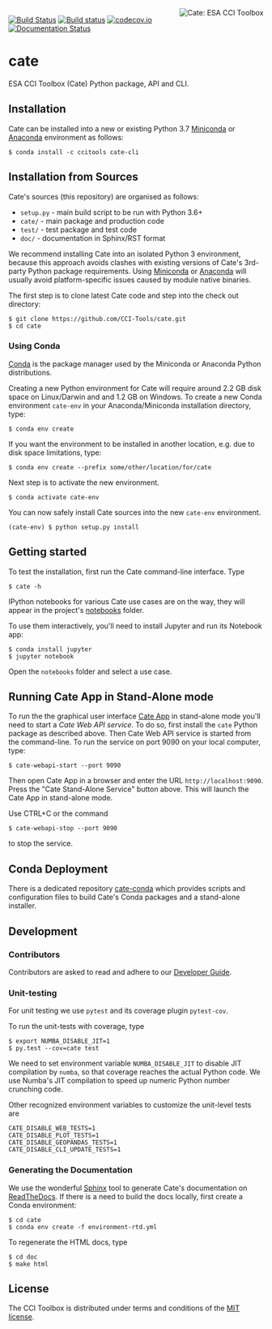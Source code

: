 <img alt="Cate: ESA CCI Toolbox" align="right" src="https://raw.githubusercontent.com/CCI-Tools/cate/master/doc/source/_static/logo/cci-toolbox-logo-latex.jpg" />


[![Build Status](https://travis-ci.org/CCI-Tools/cate.svg?branch=master)](https://travis-ci.org/CCI-Tools/cate)
[![Build status](https://ci.appveyor.com/api/projects/status/leugvo8fq7nx6kym/branch/master?svg=true)](https://ci.appveyor.com/project/ccitools/cate-core)
[![codecov.io](https://codecov.io/github/CCI-Tools/cate/coverage.svg?branch=master)](https://codecov.io/github/CCI-Tools/cate?branch=master)
[![Documentation Status](https://readthedocs.org/projects/cate/badge/?version=latest)](http://cate.readthedocs.io/en/latest/?badge=latest)
                
# cate

ESA CCI Toolbox (Cate) Python package, API and CLI.

## Installation

Cate can be installed into a new or existing Python 3.7 [Miniconda](http://conda.pydata.org/miniconda.html) 
or [Anaconda](https://www.continuum.io/downloads) environment as follows:

    $ conda install -c ccitools cate-cli

## Installation from Sources

Cate's sources (this repository) are organised as follows:

* `setup.py` - main build script to be run with Python 3.6+
* `cate/` - main package and production code
* `test/` - test package and test code
* `doc/` - documentation in Sphinx/RST format

We recommend installing Cate into an isolated Python 3 environment, because this
approach avoids clashes with existing versions of Cate's 3rd-party Python package requirements. 
Using [Miniconda](http://conda.pydata.org/miniconda.html) 
or [Anaconda](https://www.continuum.io/downloads) will usually avoid platform-specific 
issues caused by module native binaries.

The first step is to clone latest Cate code and step into the check out directory: 

    $ git clone https://github.com/CCI-Tools/cate.git
    $ cd cate


### Using Conda

[Conda](https://conda.io/docs/intro.html) is the package manager used by the Miniconda or 
Anaconda Python distributions.

Creating a new Python environment for Cate will require around 2.2 GB disk space on Linux/Darwin and and 1.2 
GB on Windows. To create a new Conda environment `cate-env` in your Anaconda/Miniconda installation directory, type:

    $ conda env create

If you want the environment to be installed in another location, e.g. due to disk space limitations, type:

    $ conda env create --prefix some/other/location/for/cate

Next step is to activate the new environment. 

    $ conda activate cate-env

You can now safely install Cate sources into the new `cate-env` environment.
    
    (cate-env) $ python setup.py install
    
## Getting started

To test the installation, first run the Cate command-line interface. Type
    
    $ cate -h

IPython notebooks for various Cate use cases are on the way, they will appear in the project's
[notebooks](https://github.com/CCI-Tools/cate/tree/master/notebooks) folder.

To use them interactively, you'll need to install Jupyter and run its Notebook app:

    $ conda install jupyter
    $ jupyter notebook

Open the `notebooks` folder and select a use case.

## Running Cate App in Stand-Alone mode

To run the the graphical user interface [Cate App](https://github.com/CCI-Tools/cate-webui) in 
stand-alone mode you'll need to start a _Cate Web API service_. To do so, first install the `cate` 
Python package as described above. Then Cate Web API service is started from the command-line. 
To run the service on port 9090 on your local computer, type:

    $ cate-webapi-start --port 9090 

Then open Cate App in a browser and enter the URL `http://localhost:9090`. Press the
"Cate Stand-Alone Service" button above. This will launch the Cate App in stand-alone mode. 

Use CTRL+C or the command

    $ cate-webapi-stop --port 9090

to stop the service.    
    
## Conda Deployment

There is a dedicated repository [cate-conda](https://github.com/CCI-Tools/cate-conda)
which provides scripts and configuration files to build Cate's Conda packages and a stand-alone installer.

## Development

### Contributors

Contributors are asked to read and adhere to our [Developer Guide](https://github.com/CCI-Tools/cate/wiki/Developer-Guide).

### Unit-testing

For unit testing we use `pytest` and its coverage plugin `pytest-cov`.

To run the unit-tests with coverage, type

    $ export NUMBA_DISABLE_JIT=1
    $ py.test --cov=cate test
    
We need to set environment variable `NUMBA_DISABLE_JIT` to disable JIT compilation by `numba`, so that 
coverage reaches the actual Python code. We use Numba's JIT compilation to speed up numeric Python 
number crunching code.

Other recognized environment variables to customize the unit-level tests are

    CATE_DISABLE_WEB_TESTS=1
    CATE_DISABLE_PLOT_TESTS=1
    CATE_DISABLE_GEOPANDAS_TESTS=1
    CATE_DISABLE_CLI_UPDATE_TESTS=1

### Generating the Documentation

We use the wonderful [Sphinx](http://www.sphinx-doc.org/en/stable/rest.html) tool to generate 
Cate's documentation on [ReadTheDocs](https://cate.readthedocs.io/en/latest/index.html). 
If there is a need to build the docs locally, first create a Conda environment:

    $ cd cate
    $ conda env create -f environment-rtd.yml

To regenerate the HTML docs, type    
    
    $ cd doc
    $ make html

## License

The CCI Toolbox is distributed under terms and conditions of the [MIT license](https://opensource.org/licenses/MIT).
